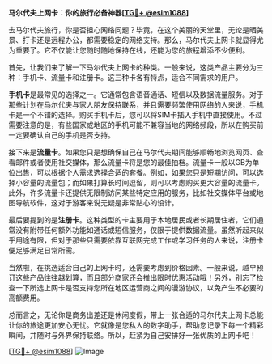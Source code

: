 **马尔代夫上网卡：你的旅行必备神器[[TG💪+ @esim1088](https://t.me/s/esim1088)]**

去马尔代夫旅行，你是否担心网络问题？毕竟，在这个美丽的天堂里，无论是晒美景、打卡还是远程办公，都需要稳定的网络支持。那么，马尔代夫上网卡就显得尤为重要了。它不仅能让您随时随地保持在线，还能为您的旅程增添不少便利。

首先，让我们来了解一下马尔代夫上网卡的种类。一般来说，这类产品主要分为三种：手机卡、流量卡和注册卡。这三种卡各有特点，适合不同需求的用户。

**手机卡**是最常见的选择之一。它通常包含语音通话、短信以及数据流量服务。对于那些计划在马尔代夫与家人朋友保持联系，并且需要频繁使用网络的人来说，手机卡是一个不错的选择。购买手机卡后，您可以将SIM卡插入手机中直接使用。不过需要注意的是，有些国家或地区的手机可能不兼容当地的网络频段，所以在购买前一定要确认自己的手机是否支持。

接下来是**流量卡**。如果您只是想确保自己在马尔代夫期间能够顺畅地浏览网页、查看邮件或者使用社交媒体，那么流量卡将是您的最佳拍档。流量卡一般以GB为单位出售，可以根据个人需求选择合适的套餐。例如，如果您只是短期访问，可以选择小容量的流量包；而如果打算长时间逗留，则可以考虑购买更大容量的流量卡。此外，许多流量卡还提供无限制访问某些特定应用的服务，比如社交媒体平台或地图导航软件，这对于游客来说无疑是非常贴心的设计。

最后要提到的是**注册卡**。这种类型的卡主要用于本地居民或者长期居住者，它们通常没有附带任何额外功能如通话或短信服务，仅限于提供数据流量。虽然听起来似乎用途有限，但对于那些只需要依靠互联网完成工作或学习任务的人来说，注册卡便足够满足日常所需。

当然啦，在挑选适合自己的上网卡时，还需要考虑到价格因素。一般来说，越早预订这些产品往往越划算，而且部分商家还会推出限时优惠活动哦！另外，别忘了检查一下所选上网卡是否支持您所在地区运营商之间的漫游协议，以免产生不必要的高额费用。

总而言之，无论你是商务出差还是休闲度假，带上一张合适的马尔代夫上网卡总能让你的旅途更加安心无忧。它就像是您私人的数字助手，帮助您记录下每一个精彩瞬间，并随时与外界保持联络。所以，赶紧为自己安排好一张优质的上网卡吧！

[[TG💪+ @esim1088](https://t.me/s/esim1088)] 
![Image](https://i.postimg.cc/4NQfJmqS/Snipaste-2025-05-13-00-14-12.png)